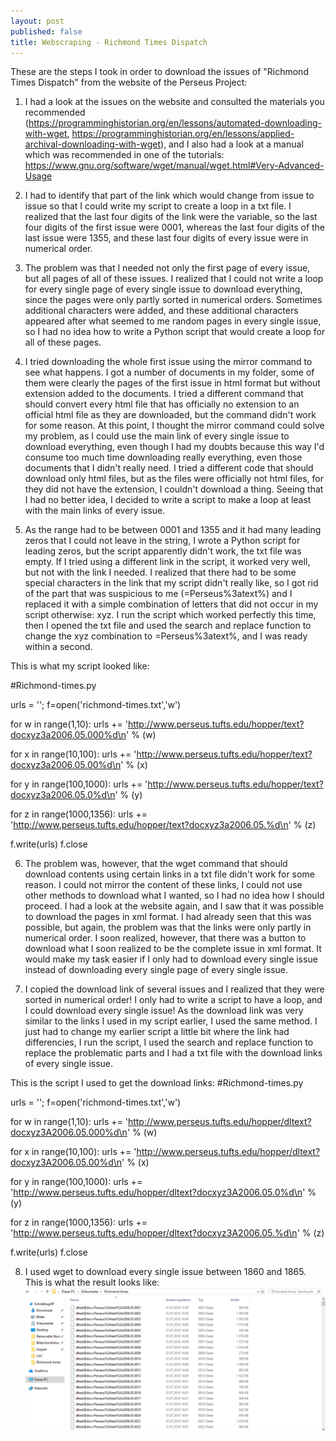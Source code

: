 ```yaml
---
layout: post
published: false
title: Webscraping - Richmond Times Dispatch
---
```

These are the steps I took in order to download the issues of "Richmond Times Dispatch" from the website of the Perseus Project:

1. I had a look at the issues on the website and consulted the materials you recommended (https://programminghistorian.org/en/lessons/automated-downloading-with-wget, https://programminghistorian.org/en/lessons/applied-archival-downloading-with-wget), and I also had a look at a manual which was recommended in one of the tutorials: https://www.gnu.org/software/wget/manual/wget.html#Very-Advanced-Usage

2. I had to identify that part of the link which would change from issue to issue so that I could write my script to create a loop in a txt file. I realized that the last four digits of the link were the variable, so the last four digits of the first issue were 0001, whereas the last four digits of the last issue were 1355, and these last four digits of every issue were in numerical order.

3. The problem was that I needed not only the first page of every issue, but all pages of all of these issues. I realized that I could not write a loop for every single page of every single issue to download everything, since the pages were only partly sorted in numerical orders. Sometimes additional characters were added, and these additional characters appeared after what seemed to me random pages in every single issue, so I had no idea how to write a Python script that would create a loop for all of these pages.

4. I tried downloading the whole first issue using the mirror command to see what happens. I got a number of documents in my folder, some of them were clearly the pages of the first issue in html format but without extension added to the documents. I tried a different command that should convert every html file that has officially no extension to an official html file as they are downloaded, but the command didn't work for some reason. At this point, I thought the mirror command could solve my problem, as I could use the main link of every single issue to download everything, even though I had my doubts because this way I'd consume too much time downloading really everything, even those documents that I didn't really need. I tried a different code that should download only html files, but as the files were officially not html files, for they did not have the extension, I couldn't download a thing. Seeing that I had no better idea, I decided to write a script to make a loop at least with the main links of every issue.

5. As the range had to be between 0001 and 1355 and it had many leading zeros that I could not leave in the string, I wrote a Python script for leading zeros, but the script apparently didn't work, the txt file was empty. If I tried using a different link in the script, it worked very well, but not with the link I needed. I realized that there had to be some special characters in the link that my script didn't really like, so I got rid of the part that was suspicious to me (=Perseus%3atext%) and I replaced it with a simple combination of letters that did not occur in my script otherwise: xyz. I run the script which worked perfectly this time, then I opened the txt file and used the search and replace function to change the xyz combination to =Perseus%3atext%, and I was ready within a second.

This is what my script looked like:

#Richmond-times.py

urls = '';
f=open('richmond-times.txt','w')

for w in range(1,10):
    urls += 'http://www.perseus.tufts.edu/hopper/text?docxyz3a2006.05.000%d\n' % (w)

for x in range(10,100):
    urls += 'http://www.perseus.tufts.edu/hopper/text?docxyz3a2006.05.00%d\n' % (x)

for y in range(100,1000):
    urls += 'http://www.perseus.tufts.edu/hopper/text?docxyz3a2006.05.0%d\n' % (y)

for z in range(1000,1356):
    urls += 'http://www.perseus.tufts.edu/hopper/text?docxyz3a2006.05.%d\n' % (z)

f.write(urls)
f.close

6. The problem was, however, that the wget command that should download contents using certain links in a txt file didn't work for some reason. I could not mirror the content of these links, I could not use other methods to download what I wanted, so I had no idea how I should proceed. I had a look at the website again, and I saw that it was possible to download the pages in xml format. I had already seen that this was possible, but again, the problem was that the links were only partly in numerical order. I soon realized, however, that there was a button to download what I soon realized to be the complete issue in xml format. It would make my task easier if I only had to download every single issue instead of downloading every single page of every single issue.

7. I copied the download link of several issues and I realized that they were sorted in numerical order! I only had to write a script to have a loop, and I could download every single issue! As the download link was very similar to the links I used in my script earlier, I used the same method. I just had to change my earlier script a little bit where the link had differencies, I run the script, I used the search and replace function to replace the problematic parts and I had a txt file with the download links of every single issue.

This is the script I used to get the download links: 
#Richmond-times.py

urls = '';
f=open('richmond-times.txt','w')

for w in range(1,10):
    urls += 'http://www.perseus.tufts.edu/hopper/dltext?docxyz3A2006.05.000%d\n' % (w)

for x in range(10,100):
    urls += 'http://www.perseus.tufts.edu/hopper/dltext?docxyz3A2006.05.00%d\n' % (x)

for y in range(100,1000):
    urls += 'http://www.perseus.tufts.edu/hopper/dltext?docxyz3A2006.05.0%d\n' % (y)

for z in range(1000,1356):
    urls += 'http://www.perseus.tufts.edu/hopper/dltext?docxyz3A2006.05.%d\n' % (z)

f.write(urls)
f.close

8. I used wget to download every single issue between 1860 and 1865. This is what the result looks like:
![](/img/richmond-times.PNG)

